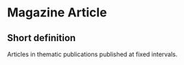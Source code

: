 # Magazine Article
## Short definition
Articles in thematic publications published at fixed intervals.
